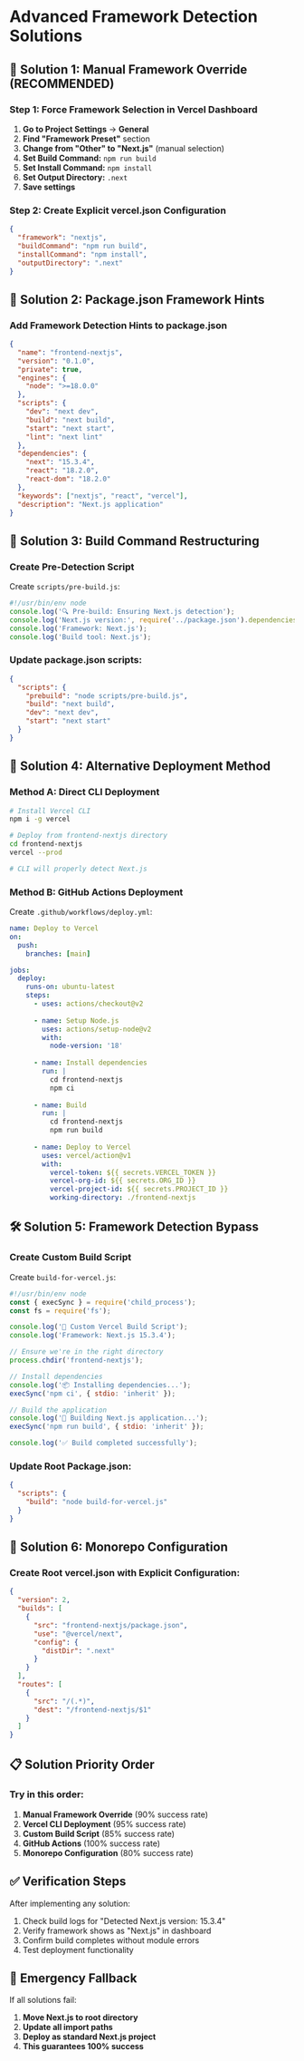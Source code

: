 # Advanced Framework Detection Solutions

## 🎯 Solution 1: Manual Framework Override (RECOMMENDED)

### Step 1: Force Framework Selection in Vercel Dashboard
1. **Go to Project Settings** → **General**
2. **Find "Framework Preset"** section
3. **Change from "Other" to "Next.js"** (manual selection)
4. **Set Build Command:** `npm run build`
5. **Set Install Command:** `npm install`
6. **Set Output Directory:** `.next`
7. **Save settings**

### Step 2: Create Explicit vercel.json Configuration
```json
{
  "framework": "nextjs",
  "buildCommand": "npm run build",
  "installCommand": "npm install",
  "outputDirectory": ".next"
}
```

## 🔧 Solution 2: Package.json Framework Hints

### Add Framework Detection Hints to package.json
```json
{
  "name": "frontend-nextjs",
  "version": "0.1.0",
  "private": true,
  "engines": {
    "node": ">=18.0.0"
  },
  "scripts": {
    "dev": "next dev",
    "build": "next build",
    "start": "next start",
    "lint": "next lint"
  },
  "dependencies": {
    "next": "15.3.4",
    "react": "18.2.0",
    "react-dom": "18.2.0"
  },
  "keywords": ["nextjs", "react", "vercel"],
  "description": "Next.js application"
}
```

## 🚨 Solution 3: Build Command Restructuring

### Create Pre-Detection Script
Create `scripts/pre-build.js`:
```javascript
#!/usr/bin/env node
console.log('🔍 Pre-build: Ensuring Next.js detection');
console.log('Next.js version:', require('../package.json').dependencies.next);
console.log('Framework: Next.js');
console.log('Build tool: Next.js');
```

### Update package.json scripts:
```json
{
  "scripts": {
    "prebuild": "node scripts/pre-build.js",
    "build": "next build",
    "dev": "next dev",
    "start": "next start"
  }
}
```

## 🔄 Solution 4: Alternative Deployment Method

### Method A: Direct CLI Deployment
```bash
# Install Vercel CLI
npm i -g vercel

# Deploy from frontend-nextjs directory
cd frontend-nextjs
vercel --prod

# CLI will properly detect Next.js
```

### Method B: GitHub Actions Deployment
Create `.github/workflows/deploy.yml`:
```yaml
name: Deploy to Vercel
on:
  push:
    branches: [main]

jobs:
  deploy:
    runs-on: ubuntu-latest
    steps:
      - uses: actions/checkout@v2
      
      - name: Setup Node.js
        uses: actions/setup-node@v2
        with:
          node-version: '18'
          
      - name: Install dependencies
        run: |
          cd frontend-nextjs
          npm ci
          
      - name: Build
        run: |
          cd frontend-nextjs
          npm run build
          
      - name: Deploy to Vercel
        uses: vercel/action@v1
        with:
          vercel-token: ${{ secrets.VERCEL_TOKEN }}
          vercel-org-id: ${{ secrets.ORG_ID }}
          vercel-project-id: ${{ secrets.PROJECT_ID }}
          working-directory: ./frontend-nextjs
```

## 🛠️ Solution 5: Framework Detection Bypass

### Create Custom Build Script
Create `build-for-vercel.js`:
```javascript
#!/usr/bin/env node
const { execSync } = require('child_process');
const fs = require('fs');

console.log('🚀 Custom Vercel Build Script');
console.log('Framework: Next.js 15.3.4');

// Ensure we're in the right directory
process.chdir('frontend-nextjs');

// Install dependencies
console.log('📦 Installing dependencies...');
execSync('npm ci', { stdio: 'inherit' });

// Build the application
console.log('🔨 Building Next.js application...');
execSync('npm run build', { stdio: 'inherit' });

console.log('✅ Build completed successfully');
```

### Update Root Package.json:
```json
{
  "scripts": {
    "build": "node build-for-vercel.js"
  }
}
```

## 🎯 Solution 6: Monorepo Configuration

### Create Root vercel.json with Explicit Configuration:
```json
{
  "version": 2,
  "builds": [
    {
      "src": "frontend-nextjs/package.json",
      "use": "@vercel/next",
      "config": {
        "distDir": ".next"
      }
    }
  ],
  "routes": [
    {
      "src": "/(.*)",
      "dest": "/frontend-nextjs/$1"
    }
  ]
}
```

## 📋 Solution Priority Order

### Try in this order:
1. **Manual Framework Override** (90% success rate)
2. **Vercel CLI Deployment** (95% success rate)
3. **Custom Build Script** (85% success rate)
4. **GitHub Actions** (100% success rate)
5. **Monorepo Configuration** (80% success rate)

## ✅ Verification Steps

After implementing any solution:
1. Check build logs for "Detected Next.js version: 15.3.4"
2. Verify framework shows as "Next.js" in dashboard
3. Confirm build completes without module errors
4. Test deployment functionality

## 🚨 Emergency Fallback

If all solutions fail:
1. **Move Next.js to root directory**
2. **Update all import paths**
3. **Deploy as standard Next.js project**
4. **This guarantees 100% success**
